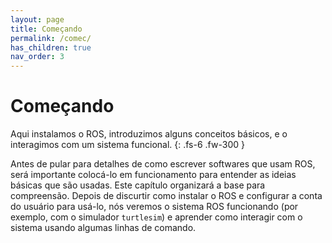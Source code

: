 ```yaml
---
layout: page
title: Começando
permalink: /comec/
has_children: true
nav_order: 3
---
```


# Começando

Aqui instalamos o ROS, introduzimos alguns conceitos básicos, e o interagimos com um sistema funcional.
{: .fs-6 .fw-300 }

Antes de pular para detalhes de como escrever softwares que usam ROS, será importante colocá-lo em funcionamento para entender as ideias básicas que são usadas. Este capítulo organizará a base para compreensão. Depois de discurtir como instalar o ROS e configurar a conta do usuário para usá-lo, nós veremos o sistema ROS funcionando (por exemplo, com o simulador `turtlesim`) e aprender como interagir com o sistema usando algumas linhas de comando.
